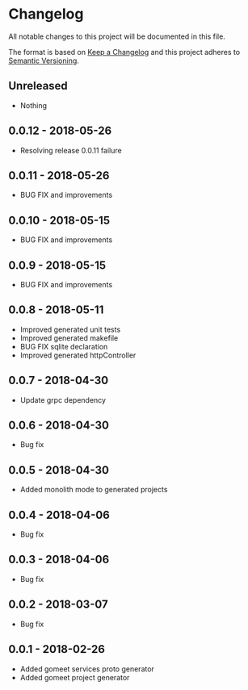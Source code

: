 # Changelog

All notable changes to this project will be documented in this file.

The format is based on [Keep a Changelog](http://keepachangelog.com/)
and this project adheres to [Semantic Versioning](http://semver.org/).

## Unreleased

- Nothing

## 0.0.12 - 2018-05-26

- Resolving release 0.0.11 failure

## 0.0.11 - 2018-05-26

- BUG FIX and improvements

## 0.0.10 - 2018-05-15

- BUG FIX and improvements

## 0.0.9 - 2018-05-15

- BUG FIX and improvements

## 0.0.8 - 2018-05-11

- Improved generated unit tests
- Improved generated makefile
- BUG FIX sqlite declaration
- Improved generated httpController

## 0.0.7 - 2018-04-30

- Update grpc dependency

## 0.0.6 - 2018-04-30

- Bug fix

## 0.0.5 - 2018-04-30

- Added monolith mode to generated projects

## 0.0.4 - 2018-04-06

- Bug fix

## 0.0.3 - 2018-04-06

- Bug fix

## 0.0.2 - 2018-03-07

- Bug fix

## 0.0.1 - 2018-02-26

- Added gomeet services proto generator
- Added gomeet project generator

